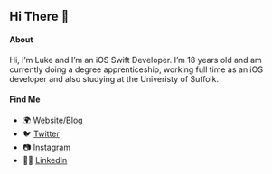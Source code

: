 ## Hi There 👋

#### About
Hi, I’m Luke and I’m an iOS Swift Developer. I’m 18 years old and am currently
doing a degree apprenticeship, working full time as an iOS developer and also
studying at the Univeristy of Suffolk.

#### Find Me
* 🌍 [Website/Blog](https://lukeroberts.co/)
* 🐦 [Twitter](https://twitter.com/lukerobertsapps)
* 📷 [Instagram](https://www.instagram.com/lukerobertsapps/)
* 👨‍💻 [LinkedIn](https://www.linkedin.com/in/luke-roberts-46b80418a/)
